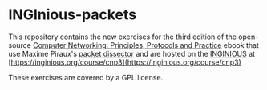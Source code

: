 # INGInious-packets

This repository contains the new exercises for the third edition of the open-source [Computer Networking: Principles, Protocols and Practice](http://cnp3book.info.ucl.ac.be) ebook that use Maxime Piraux's [packet dissector](https://github.com/cnp3/INGInious-problems-network-trace) and are hosted on the [INGINIOUS](https://inginious.org) at [https://inginious.org/course/cnp3](https://inginious.org/course/cnp3) 

These exercises are covered by a GPL license.
